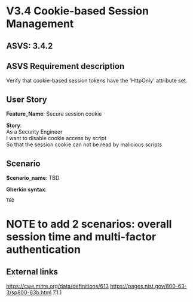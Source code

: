 # V3.4 Cookie-based Session Management

## ASVS: 3.4.2

## ASVS Requirement description
Verify that cookie-based session tokens have the 'HttpOnly' attribute
set.

## User Story

**Feature_Name**: Secure session cookie

**Story**:\
As a Security Engineer\
I want to disable cookie access by script\
So that the session cookie can not be read by malicious scripts

## Scenario

**Scenario_name**: TBD

**Gherkin syntax**:

```gherkin
TBD
```

# NOTE to add 2 scenarios: overall session time and multi-factor authentication
## External links

<https://cwe.mitre.org/data/definitions/613>
<https://pages.nist.gov/800-63-3/sp800-63b.html> 7.1.1